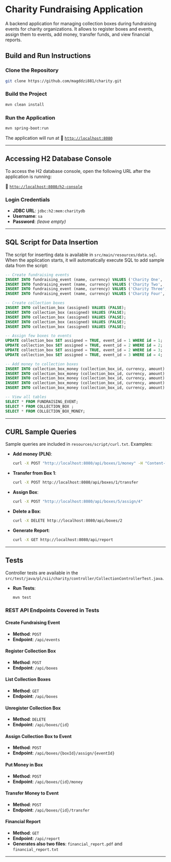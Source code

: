 # Charity Fundraising Application

A backend application for managing collection boxes during fundraising events for charity organizations. It allows to register boxes and events, assign them to events, add money, transfer funds, and view financial reports.

## Build and Run Instructions

### Clone the Repository
```bash
git clone https://github.com/magddzi881/charity.git
```

### Build the Project
```bash
mvn clean install
```

### Run the Application
```bash
mvn spring-boot:run
```

The application will run at 🔗 [`http://localhost:8080`](http://localhost:8080)

---

## Accessing H2 Database Console

To access the H2 database console, open the following URL after the application is running:

🔗 [`http://localhost:8080/h2-console`](http://localhost:8080/h2-console)

### Login Credentials

- **JDBC URL**: `jdbc:h2:mem:charitydb`
- **Username**: `sa`
- **Password**: *(leave empty)*

---

## SQL Script for Data Insertion
The script for inserting data is available in `src/main/resources/data.sql`. When the application starts, it will automatically execute SQL to add sample data from the script:
```sql
-- Create fundraising events
INSERT INTO fundraising_event (name, currency) VALUES ('Charity One', 'EUR');
INSERT INTO fundraising_event (name, currency) VALUES ('Charity Two', 'USD');
INSERT INTO fundraising_event (name, currency) VALUES ('Charity Three', 'USD');
INSERT INTO fundraising_event (name, currency) VALUES ('Charity Four', 'PLN');

-- Create collection boxes
INSERT INTO collection_box (assigned) VALUES (FALSE);
INSERT INTO collection_box (assigned) VALUES (FALSE);
INSERT INTO collection_box (assigned) VALUES (FALSE);
INSERT INTO collection_box (assigned) VALUES (FALSE);
INSERT INTO collection_box (assigned) VALUES (FALSE);

-- Assign few boxes to events
UPDATE collection_box SET assigned = TRUE, event_id = 1 WHERE id = 1;
UPDATE collection_box SET assigned = TRUE, event_id = 2 WHERE id = 2;
UPDATE collection_box SET assigned = TRUE, event_id = 2 WHERE id = 3;
UPDATE collection_box SET assigned = TRUE, event_id = 3 WHERE id = 4;

-- Add money to collection boxes
INSERT INTO collection_box_money (collection_box_id, currency, amount) VALUES (1, 'EUR', 50.00);
INSERT INTO collection_box_money (collection_box_id, currency, amount) VALUES (2, 'USD', 20.00);
INSERT INTO collection_box_money (collection_box_id, currency, amount) VALUES (2, 'EUR', 10.00);
INSERT INTO collection_box_money (collection_box_id, currency, amount) VALUES (3, 'USD', 5.50);
INSERT INTO collection_box_money (collection_box_id, currency, amount) VALUES (4, 'PLN', 100.00);

-- View all tables
SELECT * FROM FUNDRAISING_EVENT;
SELECT * FROM COLLECTION_BOX ;
SELECT * FROM COLLECTION_BOX_MONEY;
```
---

## CURL Sample Queries
Sample queries are included in `resources/script/curl.txt`. Examples:

- **Add money (PLN)**:
    ```bash
    curl -X POST "http://localhost:8080/api/boxes/1/money" -H "Content-Type: application/json" -d "{\"currency\":\"PLN\",\"amount\":11.20}"
    ```

- **Transfer from Box 1**:
    ```bash
    curl -X POST http://localhost:8080/api/boxes/1/transfer
    ```

- **Assign Box**:
    ```bash
    curl -X POST "http://localhost:8080/api/boxes/5/assign/4"
    ```

- **Delete a Box**:
    ```bash
    curl -X DELETE http://localhost:8080/api/boxes/2
    ```

- **Generate Report**:
    ```bash
    curl -X GET http://localhost:8080/api/report
    ```

---


## Tests

Controller tests are available in the `src/test/java/pl/sii/charity/controller/CollectionControllerTest.java`.
- **Run Tests**:
    ```bash
    mvn test
    ```


### REST API Endpoints Covered in Tests

#### **Create Fundraising Event**
- **Method**: `POST`
- **Endpoint**: `/api/events`

#### **Register Collection Box**
- **Method**: `POST`
- **Endpoint**: `/api/boxes`

#### **List Collection Boxes**
- **Method**: `GET`
- **Endpoint**: `/api/boxes`

#### **Unregister Collection Box**
- **Method**: `DELETE`
- **Endpoint**: `/api/boxes/{id}`

####  **Assign Collection Box to Event**
- **Method**: `POST`
- **Endpoint**: `/api/boxes/{boxId}/assign/{eventId}`

#### **Put Money in Box**
- **Method**: `POST`
- **Endpoint**: `/api/boxes/{id}/money`

#### **Transfer Money to Event**
- **Method**: `POST`
- **Endpoint**: `/api/boxes/{id}/transfer`

#### **Financial Report**
- **Method**: `GET`
- **Endpoint**: `/api/report`
- **Generates also two files**: `financial_report.pdf` and `financial_report.txt`

---
